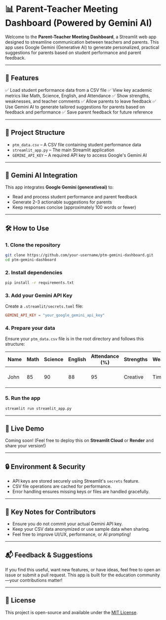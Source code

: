 # 📊 Parent-Teacher Meeting Dashboard (Powered by Gemini AI)

Welcome to the **Parent-Teacher Meeting Dashboard**, a Streamlit web app designed to streamline communication between teachers and parents. This app uses Google Gemini (Generative AI) to generate personalized, practical suggestions for parents based on student performance and parent feedback.

---

## 🌟 Features

✅ Load student performance data from a CSV file
✅ View key academic metrics like Math, Science, English, and Attendance
✅ Show strengths, weaknesses, and teacher comments
✅ Allow parents to leave feedback
✅ Use Gemini AI to generate tailored suggestions for parents based on feedback and performance
✅ Save parent feedback for future reference

---

## 📁 Project Structure

* `ptm_data.csv` – A CSV file containing student performance data
* `streamlit_app.py` – The main Streamlit application
* `GEMINI_API_KEY` – A required API key to access Google's Gemini AI

---

## 🧠 Gemini AI Integration

This app integrates **Google Gemini (generativeai)** to:

* Read and process student performance and parent feedback
* Generate 2–3 actionable suggestions for parents
* Keep responses concise (approximately 100 words or fewer)

---

## 🛠️ How to Use

### 1. Clone the repository

```bash
git clone https://github.com/your-username/ptm-gemini-dashboard.git
cd ptm-gemini-dashboard
```

### 2. Install dependencies

```bash
pip install -r requirements.txt
```

### 3. Add your Gemini API Key

Create a `.streamlit/secrets.toml` file:

```toml
GEMINI_API_KEY = "your_google_gemini_api_key"
```

### 4. Prepare your data

Ensure your `ptm_data.csv` file is in the root directory and follows this structure:

| Name | Math | Science | English | Attendance (%) | Strengths | Weaknesses | Comments             | Suggestions             | Parent Feedback |
| ---- | ---- | ------- | ------- | -------------- | --------- | ---------- | -------------------- | ----------------------- | --------------- |
| John | 85   | 90      | 88      | 95             | Creative  | Time Mgmt  | Shows good potential | Follow a study schedule |                 |

### 5. Run the app

```bash
streamlit run streamlit_app.py
```

---

## 🚀 Live Demo

Coming soon! (Feel free to deploy this on **Streamlit Cloud** or **Render** and share your version!)

---

## 🔒 Environment & Security

* API keys are stored securely using Streamlit's `secrets` feature.
* CSV file operations are cached for performance.
* Error handling ensures missing keys or files are handled gracefully.

---

## 📌 Key Notes for Contributors

* Ensure you do not commit your actual Gemini API key.
* Keep your CSV data anonymized or use sample data when sharing.
* Feel free to improve UI/UX, performance, or AI prompting!

---

## 📬 Feedback & Suggestions

If you find this useful, want new features, or have ideas, feel free to open an issue or submit a pull request. This app is built for the education community—your contributions matter!

---

## 📄 License

This project is open-source and available under the [MIT License](LICENSE).


